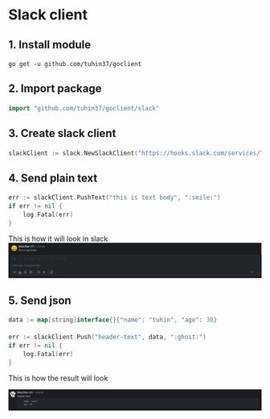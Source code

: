 # Slack client

## 1. Install module

```shell
go get -u github.com/tuhin37/goclient
```

## 2. Import package

```go
import "github.com/tuhin37/goclient/slack"
```

## 3. Create slack client

```go
slackClient := slack.NewSlackClient("https://hooks.slack.com/services/T057****P9A/B0****J5Q1W/y27QVOnLPPyOsSqn70******", "#hypd-invites", "Jhon Doe")
```

## 4. Send plain text

```go
err := slackClient.PushText("this is text body", ":smile:")
if err != nil {
    log.Fatal(err)
}
```

This is how it will look in slack
![loading-ag-305](./doc/2023-05-27-11-24-56-image.png)

## 5. Send json

```go
data := map[string]interface{}{"name": "tuhin", "age": 30}

err := slackClient.Push("header-text", data, ":ghost:")
if err != nil {
    log.Fatal(err)
}
```

This is how the result will look

![](./doc/2023-05-27-11-28-17-image.png)
